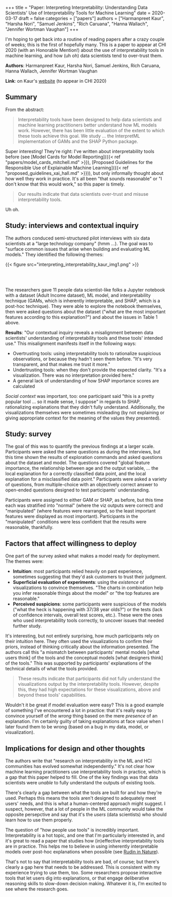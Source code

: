 +++
title = "Paper: Interpreting Interpretability: Understanding Data Scientists' Use of Interpretability Tools for Machine Learning"
date = 2020-03-17
draft = false
categories = ["papers"]
authors = ["Harmanpreet Kaur", "Harsha Nori", "Samuel Jenkins", "Rich Caruana", "Hanna Wallach", "Jennifer Wortman Vaughan"]
+++

I'm hoping to get back into a routine of reading papers after a crazy couple of weeks; this is the first of hopefully many. This is a paper to appear at CHI 2020 (with an Honorable Mention!) about the use of interpretability tools in machine learning, and how (uh oh) data scientists tend to over-trust them.

<!--more-->

**Authors**: Harmanpreet Kaur, Harsha Nori, Samuel Jenkins, Rich Caruana, Hanna Wallach, Jennifer Wortman Vaughan

**Link**: on Kaur's [website](http://www-personal.umich.edu/~harmank/Papers/CHI2020_Interpretability.pdf) (to appear in CHI 2020)

## Summary
From the abstract:

> Interpretability tools have been designed to help data scientists and machine learning practitioners better understand how ML models work. However, there has been little evaluation of the extent to which these tools achieve this goal. We study ... the InterpretML implementation of GAMs and the SHAP Python package.

Super interesting! They're right: I've written about interpretability tools before (see [Model Cards for Model Reporting]({{< ref "papers/model_cards_mitchell.md" >}}), [Proposed Guidelines for the Responsible Use of Explainable Machine Learning]({{< ref "proposed_guidelines_xai_hall.md" >}})), but only informally thought about how well they work in practice. It's all been "that sounds reasonable" or "I don't know that this would work," so this paper is timely.

> Our results indicate that data scientists over-trust and misuse interpretability tools.

Uh oh.


## Study: interviews and contextual inquiry
The authors conduced semi-structured pilot interviews with six data scientists at a "large technology company" (hmm ...). The goal was to "surface common issues that arise when building and evaluating ML models." They identified the following themes:

{{< figure src="interpreting_interpretability_kaur_img1.png" >}}

<br/><br/>

The researchers gave 11 people data scientist-like folks a Jupyter notebook with a dataset (Adult Income dataset), ML model, and interpretability technique (GAMs, which is inherently interpretable, and SHAP, which is a post-hoc technique). They were able to explore the notebook themselves, then were asked questions about the dataset ("what are the most important features according to this explanation?") and about the issues in Table 1 above.

**Results**: "Our contextual inquiry reveals a misalignment between data scientists' understanding of interpretability tools and these tools' intended use." This misalignment manifests itself in the following ways:

 * Overtrusting tools: using interpretability tools to rationalize suspicious observations, or because they hadn't seen them before. "It's very transparent, and that makes me trust it more."
 * Undertrusting tools: when they don't provide the expected clarity. "It's a visualization. There was no interpretation provided here."
 * A general lack of understanding of how SHAP importance scores are calculated

*Social context* was important, too: one participant said "this is a pretty popular tool ... so it made sense, I suppose" in regards to SHAP, rationalizing explanations that they didn't fully understand. Additionally, the visualizations themselves were sometimes misleading (by not explaining or giving appropriate context for the meaning of the values they presented).


## Study: survey
The goal of this was to quantify the previous findings at a larger scale. Participants were asked the same questions as during the interviews, but this time shown the results of exploration commands and asked questions about the dataset and model. The questions covered "global feature importance, the relationship between age and the output variable, ... the local explanation for a correctly classified data point, and the local explanation for a misclassified data point." Participants were asked a variety of questions, from multiple-choice with an objectively correct answer to open-ended questions designed to test participants' understanding.

Participants were assigned to either GAM or SHAP, as before, but this time each was stratified into "normal" (where the viz outputs were correct) and "manipulated" (where features were rearranged, so the least important features were displayed as most important). Participants in the "manipulated" conditions were less confident that the results were reasonable, thankfully.


## Factors that affect willingness to deploy
One part of the survey asked what makes a model ready for deployment. The themes were:

 * **Intuition**: most participants relied heavily on past experience, sometimes suggesting that they'd ask customers to trust their judgment.
 * **Superficial evaluation of experiments**: using the *existence* of visualizations to convince themselves. "The charts in combination help you infer reasonable things about the model" or "the top features are reasonable."
 * **Perceived suspicions**: some participants were suspicious of the models ("what the heck is happening with 37/38 year olds?") or the tests (lack of confidence intervals, overall test scores, etc.). These were the ones who used interpretability tools correctly, to uncover issues that needed further study.

It's interesting, but not entirely surprising, how much participants rely on their intuition here. They often used the visualizations to confirm their priors, instead of thinking critically about the information presented. The authors call this "a mismatch between participants' mental models [what users think] of the tools and the conceptual models [what designers think] of the tools." This was supported by participants' explanations of the technical details of what the tools provided.

> These results indicate that participants did not fully understand the visualizations output by the interpretability tools. However, despite this, they had high expectations for these visualizations, above and beyond these tools' capabilities.

Wouldn't it be great if model evaluation were easy? This is a good example of something I've encountered a lot in practice: that it's really easy to convince yourself of the *wrong* thing based on the mere *presence* of an explanation. I'm certainly guilty of taking explanations at face value when I later found them to be wrong (based on a bug in my data, model, or visualization).


## Implications for design and other thoughts
The authors write that "research on interpretability in the ML and HCI communities has evolved somewhat independently." It's not clear how machine learning practitioners use interpretability tools in practice, which is a gap that this paper helped to fill. One of the key findings was that data scientists were *unable* to fully understand the outputs of existing tools.

There's clearly a gap between what the tools are built for and how they're used. Perhaps this means the tools aren't designed to adequately meet users' needs, and this is what a human-centered approach might suggest. I suspect, however, that a lot of people in the ML community would take the opposite persepctive and say that it's the *users* (data scientists) who should learn how to use them properly.

The question of "how people use tools" is incredibly important. Interpretability is a hot topic, and one that I'm particularly interested in, and it's great to read a paper that studies how (in)effective interpretability tools are in practice. This helps me to believe in using inherently interpretable models over post-hoc explanations when possible (see [Rudin in Nature](https://www.nature.com/articles/s42256-019-0048-x)).

That's not to say that interpretability tools are bad, of course; but there's clearly a gap here that needs to be addressed. This is consistent with my experience trying to use them, too. Some researchers propose interactive tools that let users dig into explanations, or that engage deliberative reasoning skills to slow-down decision making. Whatever it is, I'm excited to see where the research goes.
